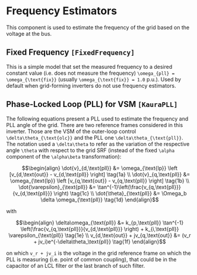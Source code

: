 # Frequency Estimators

This component is used to estimate the frequency of the grid based on the voltage at the bus.

## Fixed Frequency ```[FixedFrequency]```

This is a simple model that set the measured frequency to a desired constant value (i.e. does not measure the frequency)
``\omega_{pll} = \omega_{\text{fix}}`` (usually ``\omega_{\text{fix}} = 1.0`` p.u.). Used by default when grid-forming 
inverters do not use frequency estimators. 

## Phase-Locked Loop (PLL) for VSM ```[KauraPLL]```

The following equations present a PLL used to estimate the frequency and PLL angle of
the grid. There are two reference frames considered in this inverter. Those are the VSM
of the outer-loop control ``\delta\theta_{\text{olc}}`` and the PLL one
``\delta\theta_{\text{pll}}``. The notation used a ``\delta\theta`` to refer as the variation
of the respective angle ``\theta`` with respect to the grid SRF (instead of the fixed
``\alpha`` component of the ``\alpha\beta`` transformation):

```math
\begin{align}

\dot{v}_{d,\text{pll}} &= \omega_{\text{lp}} \left [v_{d,\text{out}} - v_{d,\text{pll}} \right] \tag{1a} \\
\dot{v}_{q,\text{pll}} &= \omega_{\text{lp}} \left [v_{q,\text{out}} - v_{q,\text{pll}} \right] \tag{1b} \\
\dot{\varepsilon}_{\text{pll}} &= \tan^{-1}\left(\frac{v_{q,\text{pll}}}{v_{d,\text{pll}}} \right) \tag{1c} \\
\dot{\theta}_{\text{pll}} &= \Omega_b \delta \omega_{\text{pll}} \tag{1d}
\end{align}
```

with

```math
\begin{align}
\delta\omega_{\text{pll}} &= k_{p,\text{pll}} \tan^{-1} \left(\frac{v_{q,\text{pll}}}{v_{d,\text{pll}}} \right) + k_{i,\text{pll}} \varepsilon_{\text{pll}} \tag{1e} \\
v_{d,\text{out}} + jv_{q,\text{out}} &= (v_r + jv_i)e^{-\delta\theta_\text{pll}}  \tag{1f}
\end{align}
```

on which ``v_r + jv_i`` is the voltage in the grid reference frame on which the PLL is
measuring (i.e. point of common coupling), that could be in the capacitor of an LCL filter
or the last branch of such filter.

